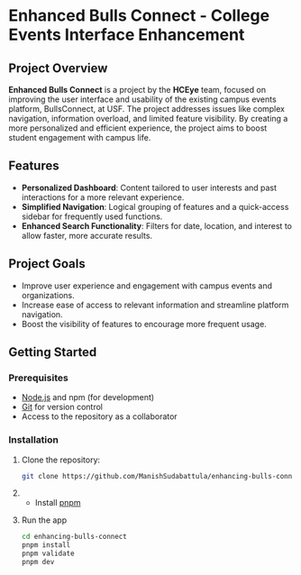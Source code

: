 # Enhanced Bulls Connect - College Events Interface Enhancement

## Project Overview

**Enhanced Bulls Connect** is a project by the **HCEye** team, focused on improving the user interface and usability of the existing campus events platform, BullsConnect, at USF. The project addresses issues like complex navigation, information overload, and limited feature visibility. By creating a more personalized and efficient experience, the project aims to boost student engagement with campus life.

## Features

- **Personalized Dashboard**: Content tailored to user interests and past interactions for a more relevant experience.
- **Simplified Navigation**: Logical grouping of features and a quick-access sidebar for frequently used functions.
- **Enhanced Search Functionality**: Filters for date, location, and interest to allow faster, more accurate results.

## Project Goals

- Improve user experience and engagement with campus events and organizations.
- Increase ease of access to relevant information and streamline platform navigation.
- Boost the visibility of features to encourage more frequent usage.

## Getting Started

### Prerequisites

- [Node.js](https://nodejs.org/) and npm (for development)
- [Git](https://git-scm.com/) for version control
- Access to the repository as a collaborator

### Installation

1. Clone the repository:

   ```sh
   git clone https://github.com/ManishSudabattula/enhancing-bulls-connect.git
   ```

2. - Install [pnpm](https://pnpm.io/installation)

3. Run the app
   ```sh
   cd enhancing-bulls-connect
   pnpm install
   pnpm validate
   pnpm dev
   ```
